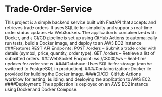 # Trade-Order-Service
This project is a simple backend service built with FastAPI that accepts and retrieves trade orders. It uses SQLite for simplicity and supports real-time order status updates via WebSockets. The application is containerized with Docker, and a CI/CD pipeline is set up using GitHub Actions to automatically run tests, build a Docker image, and deploy to an AWS EC2 instance
###Features
REST API Endpoints:
POST /orders – Submit a trade order with details (symbol, price, quantity, order type).
GET /orders – Retrieve a list of submitted orders.
###WebSocket Endpoint:
ws://<host>:8000/ws – Real-time updates for order status.
####Database:
Uses SQLite for storage (can be switched to PostgreSQL in production).
####Containerization:
Dockerfile provided for building the Docker image.
####CI/CD:
GitHub Actions workflow for testing, building, and deploying the application to AWS EC2.
####Deployment:
The application is deployed on an AWS EC2 instance using Docker and Docker Compose.
